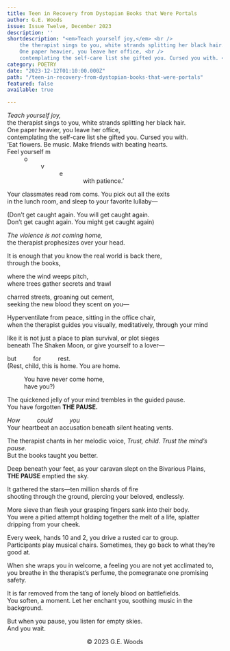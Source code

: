 ```yaml
---
title: Teen in Recovery from Dystopian Books that Were Portals
author: G.E. Woods
issue: Issue Twelve, December 2023
description: ''
shortdescription: "<em>Teach yourself joy,</em> <br />
    the therapist sings to you, white strands splitting her black hair. <br />
    One paper heavier, you leave her office, <br />
    contemplating the self-care list she gifted you. Cursed you with. <br />"
category: POETRY
date: "2023-12-12T01:10:00.000Z"
path: "/teen-in-recovery-from-dystopian-books-that-were-portals"
featured: false
available: true

---
```


<em>Teach yourself joy,</em> <br />
the therapist sings to you, white strands splitting her black hair. <br />
One paper heavier, you leave her office, <br />
contemplating the self-care list she gifted you. Cursed you with. <br />
‘Eat flowers. Be music. Make friends with beating hearts. <br />
Feel yourself m <br />
&nbsp;&nbsp;&nbsp;&nbsp;&nbsp;&nbsp;&nbsp;&nbsp;&nbsp;&nbsp;o <br />
&nbsp;&nbsp;&nbsp;&nbsp;&nbsp;&nbsp;&nbsp;&nbsp;&nbsp;&nbsp;&nbsp;&nbsp;&nbsp;&nbsp;&nbsp;&nbsp;&nbsp;&nbsp;&nbsp;&nbsp;v <br />
&nbsp;&nbsp;&nbsp;&nbsp;&nbsp;&nbsp;&nbsp;&nbsp;&nbsp;&nbsp; &nbsp;&nbsp;&nbsp;&nbsp;&nbsp;&nbsp;&nbsp;&nbsp;&nbsp;&nbsp;&nbsp;&nbsp;&nbsp;&nbsp;&nbsp;&nbsp;&nbsp;&nbsp;&nbsp;&nbsp;e <br />
&nbsp;&nbsp;&nbsp;&nbsp;&nbsp;&nbsp;&nbsp;&nbsp;&nbsp;&nbsp;&nbsp;&nbsp;&nbsp;&nbsp;&nbsp;&nbsp;&nbsp;&nbsp;&nbsp;&nbsp;&nbsp;&nbsp;&nbsp;&nbsp;&nbsp;&nbsp;&nbsp;&nbsp;&nbsp;&nbsp;&nbsp;&nbsp;&nbsp;&nbsp;&nbsp;&nbsp;&nbsp;&nbsp;&nbsp;&nbsp;&nbsp;&nbsp;&nbsp;&nbsp;&nbsp;with patience.’ <br />

Your classmates read rom coms. You pick out all the exits <br />
in the lunch room, and sleep to your favorite lullaby— <br />

(Don’t get caught again. You will get caught again. <br />
Don’t get caught again. You might get caught again) <br />

<em>The violence is not coming home,</em> <br />
the therapist prophesizes over your head. <br />

It is enough that you know the real world is back there, <br /> 
through the books, <br /> 

where the wind weeps pitch, <br /> 
where trees gather secrets and trawl <br />

charred streets, groaning out cement, <br />
seeking the new blood they scent on you— <br />

Hyperventilate from peace, sitting in the office chair, <br /> 
when the therapist guides you visually, meditatively, through your mind <br />

like it is not just a place to plan survival, or plot sieges <br /> 
beneath The Shaken Moon, or give yourself to a lover— <br />

but&nbsp;&nbsp;&nbsp;&nbsp;&nbsp;&nbsp;&nbsp;&nbsp;&nbsp;&nbsp;for&nbsp;&nbsp;&nbsp;&nbsp;&nbsp;&nbsp;&nbsp;&nbsp;&nbsp;&nbsp;rest. <br />
(Rest, child, this is home. You are home. <br /> 

&nbsp;&nbsp;&nbsp;&nbsp;&nbsp;&nbsp;&nbsp;&nbsp;&nbsp;&nbsp;You have never come home, <br />
&nbsp;&nbsp;&nbsp;&nbsp;&nbsp;&nbsp;&nbsp;&nbsp;&nbsp;&nbsp;have you?) <br />

The quickened jelly of your mind trembles in the guided pause. <br />
You have forgotten <strong>THE PAUSE.</strong> <br /> 

<em>How</em>&nbsp;&nbsp;&nbsp;&nbsp;&nbsp;&nbsp;&nbsp;&nbsp;&nbsp;&nbsp;<em>could</em>&nbsp;&nbsp;&nbsp;&nbsp;&nbsp;&nbsp;&nbsp;&nbsp;&nbsp;&nbsp;<em>you</em> <br />
Your heartbeat an accusation beneath silent heating vents. <br />

The therapist chants in her melodic voice, <em>Trust, child. Trust the mind’s pause. </em> <br />
But the books taught you better. <br />

Deep beneath your feet, as your caravan slept on the Bivarious Plains, <br /> 
<strong>THE PAUSE</strong> emptied the sky. <br />

It gathered the stars—ten million shards of fire <br /> 
shooting through the ground, piercing your beloved, endlessly. <br />

More sieve than flesh your grasping fingers sank into their body. <br />
You were a pitied attempt holding together the melt of a life, splatter dripping from your cheek. <br />

Every week, hands 10 and 2, you drive a rusted car to group. <br />
Participants play musical chairs. Sometimes, they go back to what they’re good at. <br />

When she wraps you in welcome, a feeling you are not yet acclimated to, <br />
you breathe in the therapist’s perfume, the pomegranate one promising safety. <br />

It is far removed from the tang of lonely blood on battlefields. <br />
You soften, a moment. Let her enchant you, soothing music in the background. <br />  

But when you pause, you listen for empty skies. <br />
And you wait. <br />



<p style="text-align: center;">© 2023 G.E. Woods</p>


